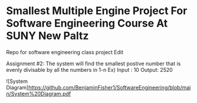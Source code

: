 # Smallest Multiple Engine Project For Software Engineering Course At SUNY New Paltz
Repo for software engineering class project
Edit

Assignment #2: The system will find the smallest postive number that is evenly divisable by all the numbers in 1-n
  Ex) Input : 10
      Output: 2520 

![System Diagram]https://github.com/BenjaminFisher1/SoftwareEngineering/blob/main/System%20Diagram.pdf
